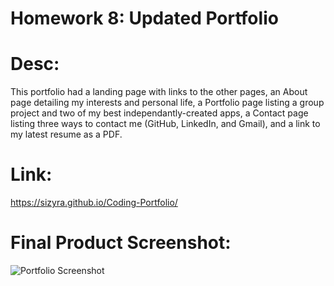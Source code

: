 # Homework 8: Updated Portfolio

# Desc:
This portfolio had a landing page with links to the other pages, an About page detailing my interests and personal life, a Portfolio page listing a group project and two of my best independantly-created apps, a Contact page listing three ways to contact me (GitHub, LinkedIn, and Gmail), and a link to my latest resume as a PDF.

# Link: 
https://sizyra.github.io/Coding-Portfolio/

# Final Product Screenshot:

![Portfolio Screenshot](/Assets/Images/)